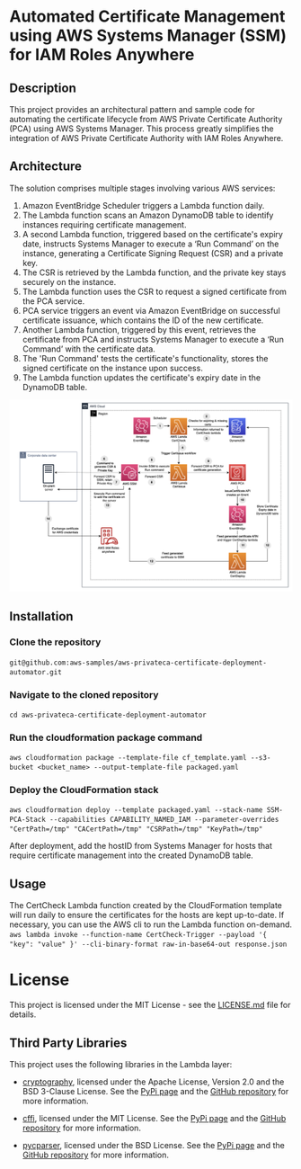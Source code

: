 # Automated Certificate Management using AWS Systems Manager (SSM) for IAM Roles Anywhere

## Description
This project provides an architectural pattern and sample code for automating the certificate lifecycle from AWS Private Certificate Authority (PCA) using AWS Systems Manager. This process greatly simplifies the integration of AWS Private Certificate Authority with IAM Roles Anywhere.

## Architecture
The solution comprises multiple stages involving various AWS services:

1. Amazon EventBridge Scheduler triggers a Lambda function daily.
2. The Lambda function scans an Amazon DynamoDB table to identify instances requiring certificate management.
3. A second Lambda function, triggered based on the certificate's expiry date, instructs Systems Manager to execute a ‘Run Command’ on the instance, generating a Certificate Signing Request (CSR) and a private key.
4. The CSR is retrieved by the Lambda function, and the private key stays securely on the instance.
5. The Lambda function uses the CSR to request a signed certificate from the PCA service.
6. PCA service triggers an event via Amazon EventBridge on successful certificate issuance, which contains the ID of the new certificate.
7. Another Lambda function, triggered by this event, retrieves the certificate from PCA and instructs Systems Manager to execute a ‘Run Command’ with the certificate data.
8. The 'Run Command' tests the certificate's functionality, stores the signed certificate on the instance upon success.
9. The Lambda function updates the certificate's expiry date in the DynamoDB table.

![Diagram](./diagram.png)

## Installation
### Clone the repository
`git@github.com:aws-samples/aws-privateca-certificate-deployment-automator.git`

### Navigate to the cloned repository
`cd aws-privateca-certificate-deployment-automator`

### Run the cloudformation package command
`aws cloudformation package --template-file cf_template.yaml --s3-bucket <bucket_name> --output-template-file packaged.yaml`

### Deploy the CloudFormation stack
`aws cloudformation deploy --template packaged.yaml --stack-name SSM-PCA-Stack --capabilities CAPABILITY_NAMED_IAM --parameter-overrides "CertPath=/tmp" "CACertPath=/tmp" "CSRPath=/tmp" "KeyPath=/tmp"`

After deployment, add the hostID from Systems Manager for hosts that require certificate management into the created DynamoDB table.

## Usage
The CertCheck Lambda function created by the CloudFormation template will run daily to ensure the certificates for the hosts are kept up-to-date. If necessary, you can use the AWS cli to run the Lambda function on-demand.
`aws lambda invoke --function-name CertCheck-Trigger --payload '{ "key": "value" }' --cli-binary-format raw-in-base64-out response.json`


# License

This project is licensed under the MIT License - see the [LICENSE.md](LICENSE.md) file for details.

## Third Party Libraries

This project uses the following libraries in the Lambda layer:

- [cryptography](https://cryptography.io/en/latest/), licensed under the Apache License, Version 2.0 and the BSD 3-Clause License. See the [PyPi page](https://pypi.org/project/cryptography/) and the [GitHub repository](https://github.com/pyca/cryptography) for more information.

- [cffi](https://cffi.readthedocs.io/en/latest/), licensed under the MIT License. See the [PyPi page](https://pypi.org/project/cffi/) and the [GitHub repository](https://github.com/cffi/cffi) for more information.

- [pycparser](https://github.com/eliben/pycparser), licensed under the BSD License. See the [PyPi page](https://pypi.org/project/pycparser/) and the [GitHub repository](https://github.com/eliben/pycparser) for more information.




